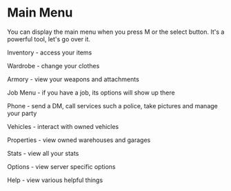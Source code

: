 # Main Menu
You can display the main menu when you press M or the select button. It's a powerful tool, let's go over it.

Inventory - access your items

Wardrobe - change your clothes

Armory - view your weapons and attachments

Job Menu - if you have a job, its options will show up there

Phone - send a DM, call services such a police, take pictures and manage your party 

Vehicles - interact with owned vehicles

Properties - view owned warehouses and garages

Stats - view all your stats

Options - view server specific options

Help - view various helpful things